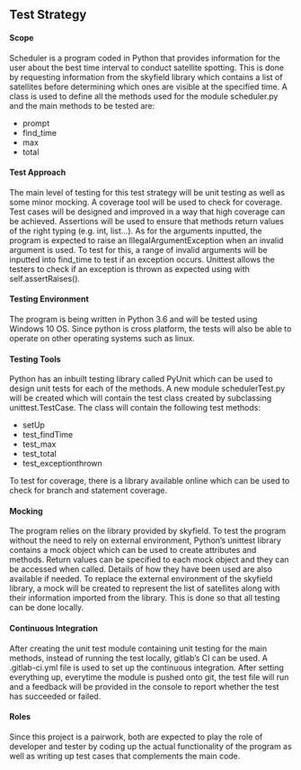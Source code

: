 ## Test Strategy

#### Scope
Scheduler is a program coded in Python that provides information for the user about the best time interval to conduct satellite spotting. This is done by requesting information from the skyfield library which contains a list of satellites before determining which ones are visible at the specified time. A class is used to define all the methods used for the module scheduler.py and the main methods to be tested are:
* prompt
* find_time
* max
* total

#### Test Approach
The main level of testing for this test strategy will be unit testing as well as some minor mocking. A coverage tool will be used to check for coverage. Test cases will be designed and improved in a way that high coverage can be achieved. Assertions will be used to ensure that methods return values of the right typing (e.g. int, list...). As for the arguments inputted, the program is expected to raise an IllegalArgumentException when an invalid argument is used. To test for this, a range of invalid arguments will be inputted into find_time to test if an exception occurs. Unittest allows the testers to check if an exception is thrown as expected using with self.assertRaises().

#### Testing Environment
The program is being written in Python 3.6 and will be tested using Windows 10 OS. Since python is cross platform, the tests will also be able to operate on other operating systems such as linux. 

#### Testing Tools
Python has an inbuilt testing library called PyUnit which can be used to design unit tests for each of the methods. A new module schedulerTest.py will be created which will contain the test class created by subclassing unittest.TestCase. The class will contain the following test methods:
* setUp
* test_findTime
* test_max
* test_total 
* test_exceptionthrown

To test for coverage, there is a library available online which can be used to check for branch and statement coverage.

#### Mocking
The program relies on the library provided by skyfield. To test the program without the need to rely on external environment, Python’s unittest library contains a mock object which can be used to create attributes and methods. Return values can be specified to each mock object and they can be accessed when called. Details of how they have been used are also available if needed. To replace the external environment of the skyfield library, a mock will be created to represent the list of satellites along with their information imported from the library. This is done so that all testing can be done locally.

#### Continuous Integration
After creating the unit test module containing unit testing for the main methods, instead of running the test locally, gitlab’s CI can be used. A .gitlab-ci.yml file is used to set up the continuous integration. After setting everything up, everytime the module is pushed onto git, the test file will run and a feedback will be provided in the console to report whether the test has succeeded or failed. 

#### Roles
Since this project is a pairwork, both are expected to play the role of developer and tester by coding up the actual functionality of the program as well as writing up test cases that complements the main code.

